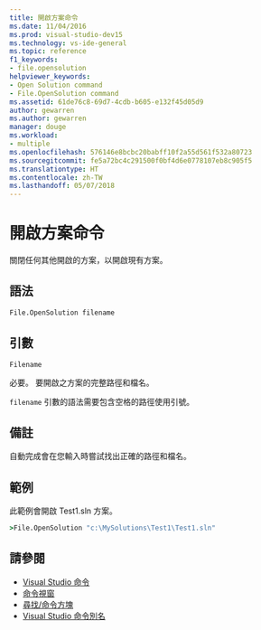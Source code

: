 ```yaml
---
title: 開啟方案命令
ms.date: 11/04/2016
ms.prod: visual-studio-dev15
ms.technology: vs-ide-general
ms.topic: reference
f1_keywords:
- file.opensolution
helpviewer_keywords:
- Open Solution command
- File.OpenSolution command
ms.assetid: 61de76c8-69d7-4cdb-b605-e132f45d05d9
author: gewarren
ms.author: gewarren
manager: douge
ms.workload:
- multiple
ms.openlocfilehash: 576146e8bcbc20babff10f2a55d561f532a80723
ms.sourcegitcommit: fe5a72bc4c291500f0bf4d6e0778107eb8c905f5
ms.translationtype: HT
ms.contentlocale: zh-TW
ms.lasthandoff: 05/07/2018
---
```

# <a name="open-solution-command"></a>開啟方案命令
關閉任何其他開啟的方案，以開啟現有方案。

## <a name="syntax"></a>語法

```cmd
File.OpenSolution filename
```

## <a name="arguments"></a>引數
 `Filename`

 必要。 要開啟之方案的完整路徑和檔名。

 `filename` 引數的語法需要包含空格的路徑使用引號。

## <a name="remarks"></a>備註
 自動完成會在您輸入時嘗試找出正確的路徑和檔名。

## <a name="example"></a>範例
 此範例會開啟 Test1.sln 方案。

```cmd
>File.OpenSolution "c:\MySolutions\Test1\Test1.sln"
```

## <a name="see-also"></a>請參閱

- [Visual Studio 命令](../../ide/reference/visual-studio-commands.md)
- [命令視窗](../../ide/reference/command-window.md)
- [尋找/命令方塊](../../ide/find-command-box.md)
- [Visual Studio 命令別名](../../ide/reference/visual-studio-command-aliases.md)